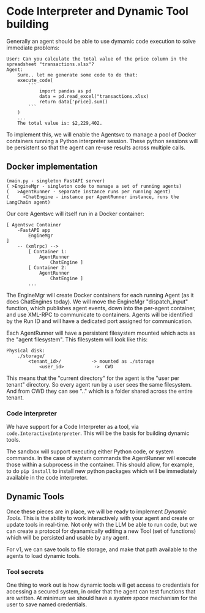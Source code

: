 # Code Interpreter and Dynamic Tool building

Generally an agent should be able to use dymamic code execution to solve
immediate problems:

    User: Can you calculate the total value of the price column in the spreadsheet "transactions.xlsx"? 
    Agent:
        Sure.. let me generate some code to do that:
        execute_code(
            ```
                import pandas as pd
                data = pd.read_excel("transactions.xlsx)
                return data['price].sum()
            ```
        )
        ...
        The total value is: $2,229,402.

To implement this, we will enable the Agentsvc to manage a pool of Docker containers
running a Python interpreter session. These python sessions will be persistent
so that the agent can re-use results across multiple calls.

## Docker implementation

```
(main.py - singleton FastAPI server)
( >EngineMgr - singleton code to manage a set of running agents)
(   >AgentRunner - separate instance runs per running agent)
(     >ChatEngine - instance per AgentRunner instance, runs the LangChain agent)
```

Our core Agentsvc will itself run in a Docker container:

```
[ Agentsvc Container 
    -FastAPI app
        EngineMgr
]
    -- (xmlrpc) -->
        [ Container 1:
            AgentRunner
                ChatEngine ]
        [ Container 2:
            AgentRunner
                ChatEngine ]
        ...
```        

The EngineMgr will create Docker containers for each running Agent (as it does ChatEngines today).
We will move the EngineMgr "dispatch_input" function, which publishes agent events, down into
the per-agent container, and use XML-RPC to communicate to containers. Agents will be identified
by the Run ID and will have a dedicated port assigned for communication.

Each AgentRunner will have a persistent filesystem mounted which acts as the "agent filesystem".
This filesystem will look like this:

```
Physical disk:
    ./storage/
        <tenant_id>/           -> mounted as ./storage
            <user_id>           ->  CWD
```

This means that the "current directory" for the agent is the "user per tenant" directory. So
every agent run by a user sees the same filesystem. And from CWD they can see ".." which
is a folder shared across the entire tenant. 


### Code interpreter

We have support for a Code Interpreter as a tool, via `code.InteractiveInterpreter`. This will be the
basis for building dynamic tools.

The sandbox will support executing either Python code, or system commands. In the case of system commands
the AgentRunner will execute those within a subprocess in the container. This should allow, for example,
to do `pip install` to install new python packages which will be immediately available in the code
interpreter.

## Dynamic Tools

Once these pieces are in place, we will be ready to implement _Dynamic Tools_. This is the ability to work
interactively with your agent and create or update tools in real-time. Not only with the LLM be able
to run code, but we can create a protocol for dyanamically editing a new Tool (set of functions) which
will be persisted and usable by any agent.

For v1, we can save tools to file storage, and make that path available to the agents to load dynamic tools.

### Tool secrets

One thing to work out is how dynamic tools will get access to credentials for accessing a secured system,
in order that the agent can test functions that are written. At minimum we should have a _system space_
mechanism for the user to save named credentials.




